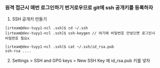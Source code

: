 ### 원격 접근시 매번 로그인하기 번거로우므로 git에 ssh 공개키를 등록하자
1. SSH 공개키 만들기
```
[irteam@dev-tuyy1-ncl .ssh]$ cd ~/.ssh
[irteam@dev-tuyy1-ncl .ssh]$ ssh-keygen // 여기에 비밀번호 안넣으면 로그인시 비밀번호 필요x

[irteam@dev-tuyy1-ncl .ssh]$ cat ~/.ssh/id_rsa.pub
ssh-rsa ....

```
2. Settings > SSH and GPG keys > New SSH Key 에 id_rsa.pub 키를 
넣자
